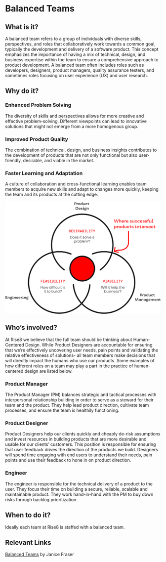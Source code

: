 # Balanced Teams 

## What is it?
A balanced team refers to a group of individuals with diverse skills, perspectives, and roles that collaboratively work towards a common goal, typically the development and delivery of a software product. This concept emphasizes the importance of having a mix of technical, design, and business expertise within the team to ensure a comprehensive approach to product development. A balanced team often includes roles such as developers, designers, product managers, quality assurance testers, and sometimes roles focusing on user experience (UX) and user research.


## Why do it?
### Enhanced Problem Solving

The diversity of skills and perspectives allows for more creative and effective problem-solving. Different viewpoints can lead to innovative solutions that might not emerge from a more homogenous group.

### Improved Product Quality 

The combination of technical, design, and business insights contributes to the development of products that are not only functional but also user-friendly, desirable, and viable in the market.

### Faster Learning and Adaptation

A culture of collaboration and cross-functional learning enables team members to acquire new skills and adapt to changes more quickly, keeping the team and its products at the cutting edge.

![Balanced team](../../assets/BalancedTeam.png)

## Who’s involved? 
At Rise8 we believe that the full team should be thinking about Human-Centered Design. While Product Designers are accountable for ensuring that we’re effectively uncovering user needs, pain points and validating the relative effectiveness of solutions- all team members make decisions that will directly impact the humans who use our products. Some examples of how different roles on a team may play a part in the practice of human-centered design are listed below.

### Product Manager

The Product Manager (PM) balances strategic and tactical processes with interpersonal relationship building in order to serve as a steward for their team and the product. They help lead product direction, cultivate team processes, and ensure the team is healthily functioning. 

### Product Designer

Product Designers help our clients quickly and cheaply de-risk assumptions and invest resources in building products that are more desirable and usable for our clients’ customers. This position is responsible for ensuring that user feedback drives the direction of the products we build. Designers will spend time engaging with end users to understand their needs, pain points and use their feedback to hone in on product direction. 

### Engineer

The engineer is responsible for the technical delivery of a product to the user. They focus their time on building a secure, reliable, scalable and maintainable product. They work hand-in-hand with the PM to buy down risks through backlog prioritization. 

## When to do it?
Ideally each team at Rise8 is staffed with a balanced team. 

## Relevant Links
[Balanced Teams](https://www.youtube.com/watch?v=Z_Q4Q8rCVpU) by Janice Fraser

